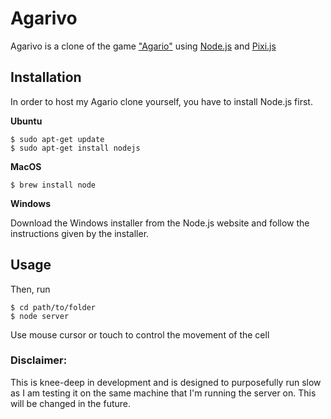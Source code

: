 # Agarivo

Agarivo is a clone of the game ["Agario"](http://agar.io/)
using [Node.js](https://nodejs.org/en/) and [Pixi.js](http://www.pixijs.com/)

## Installation
In order to host my Agario clone yourself, you have to install Node.js first.

**Ubuntu**

```
$ sudo apt-get update
$ sudo apt-get install nodejs
```
**MacOS**

```
$ brew install node
```
**Windows**

Download the Windows installer from the Node.js website and follow the instructions given by the installer.

## Usage
Then, run
```
$ cd path/to/folder
$ node server
```

Use mouse cursor or touch to control the movement of the cell

### Disclaimer:
This is knee-deep in development and is designed to purposefully run slow
as I am testing it on the same machine that I'm running the server on. This will
be changed in the future.

